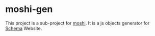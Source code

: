 # moshi-gen
This project is a sub-project for [moshi](https://github.com/hypercloud/moshi).
It is a js objects generator for [Schema](http://schema.org) Website.
